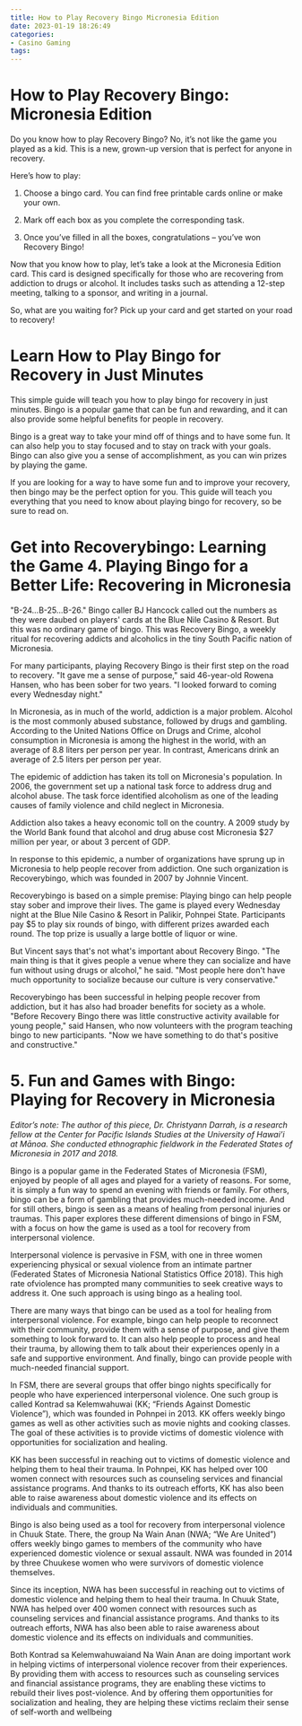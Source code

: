 ```yaml
---
title: How to Play Recovery Bingo Micronesia Edition
date: 2023-01-19 18:26:49
categories:
- Casino Gaming
tags:
---
```



#  How to Play Recovery Bingo: Micronesia Edition

Do you know how to play Recovery Bingo? No, it’s not like the game you played as a kid. This is a new, grown-up version that is perfect for anyone in recovery.

Here’s how to play:

1. Choose a bingo card. You can find free printable cards online or make your own.

2. Mark off each box as you complete the corresponding task.

3. Once you’ve filled in all the boxes, congratulations – you’ve won Recovery Bingo!

Now that you know how to play, let’s take a look at the Micronesia Edition card. This card is designed specifically for those who are recovering from addiction to drugs or alcohol. It includes tasks such as attending a 12-step meeting, talking to a sponsor, and writing in a journal.

So, what are you waiting for? Pick up your card and get started on your road to recovery!

#  Learn How to Play Bingo for Recovery in Just Minutes

This simple guide will teach you how to play bingo for recovery in just minutes. Bingo is a popular game that can be fun and rewarding, and it can also provide some helpful benefits for people in recovery.

Bingo is a great way to take your mind off of things and to have some fun. It can also help you to stay focused and to stay on track with your goals. Bingo can also give you a sense of accomplishment, as you can win prizes by playing the game.

If you are looking for a way to have some fun and to improve your recovery, then bingo may be the perfect option for you. This guide will teach you everything that you need to know about playing bingo for recovery, so be sure to read on.

#  Get into Recoverybingo: Learning the Game  4. Playing Bingo for a Better Life: Recovering in Micronesia 

"B-24...B-25...B-26." Bingo caller BJ Hancock called out the numbers as they were daubed on players' cards at the Blue Nile Casino & Resort. But this was no ordinary game of bingo. This was Recovery Bingo, a weekly ritual for recovering addicts and alcoholics in the tiny South Pacific nation of Micronesia.

For many participants, playing Recovery Bingo is their first step on the road to recovery. "It gave me a sense of purpose," said 46-year-old Rowena Hansen, who has been sober for two years. "I looked forward to coming every Wednesday night."

In Micronesia, as in much of the world, addiction is a major problem. Alcohol is the most commonly abused substance, followed by drugs and gambling. According to the United Nations Office on Drugs and Crime, alcohol consumption in Micronesia is among the highest in the world, with an average of 8.8 liters per person per year. In contrast, Americans drink an average of 2.5 liters per person per year.

The epidemic of addiction has taken its toll on Micronesia's population. In 2006, the government set up a national task force to address drug and alcohol abuse. The task force identified alcoholism as one of the leading causes of family violence and child neglect in Micronesia.

Addiction also takes a heavy economic toll on the country. A 2009 study by the World Bank found that alcohol and drug abuse cost Micronesia $27 million per year, or about 3 percent of GDP.

In response to this epidemic, a number of organizations have sprung up in Micronesia to help people recover from addiction. One such organization is Recoverybingo, which was founded in 2007 by Johnnie Vincent.

Recoverybingo is based on a simple premise: Playing bingo can help people stay sober and improve their lives. The game is played every Wednesday night at the Blue Nile Casino & Resort in Palikir, Pohnpei State. Participants pay $5 to play six rounds of bingo, with different prizes awarded each round. The top prize is usually a large bottle of liquor or wine.

But Vincent says that's not what's important about Recovery Bingo. "The main thing is that it gives people a venue where they can socialize and have fun without using drugs or alcohol," he said. "Most people here don't have much opportunity to socialize because our culture is very conservative."

Recoverybingo has been successful in helping people recover from addiction, but it has also had broader benefits for society as a whole. "Before Recovery Bingo there was little constructive activity available for young people," said Hansen, who now volunteers with the program teaching bingo to new participants. "Now we have something to do that's positive and constructive."

# 5. Fun and Games with Bingo: Playing for Recovery in Micronesia

_Editor’s note: The author of this piece, Dr. Christyann Darrah, is a research fellow at the Center for Pacific Islands Studies at the University of Hawai’i at Mānoa. She conducted ethnographic fieldwork in the Federated States of Micronesia in 2017 and 2018._

Bingo is a popular game in the Federated States of Micronesia (FSM), enjoyed by people of all ages and played for a variety of reasons. For some, it is simply a fun way to spend an evening with friends or family. For others, bingo can be a form of gambling that provides much-needed income. And for still others, bingo is seen as a means of healing from personal injuries or traumas. This paper explores these different dimensions of bingo in FSM, with a focus on how the game is used as a tool for recovery from interpersonal violence.

Interpersonal violence is pervasive in FSM, with one in three women experiencing physical or sexual violence from an intimate partner (Federated States of Micronesia National Statistics Office 2018). This high rate ofviolence has prompted many communities to seek creative ways to address it. One such approach is using bingo as a healing tool.

There are many ways that bingo can be used as a tool for healing from interpersonal violence. For example, bingo can help people to reconnect with their community, provide them with a sense of purpose, and give them something to look forward to. It can also help people to process and heal their trauma, by allowing them to talk about their experiences openly in a safe and supportive environment. And finally, bingo can provide people with much-needed financial support.

In FSM, there are several groups that offer bingo nights specifically for people who have experienced interpersonal violence. One such group is called Kontrad sa Kelemwahuwai (KK; “Friends Against Domestic Violence”), which was founded in Pohnpei in 2013. KK offers weekly bingo games as well as other activities such as movie nights and cooking classes. The goal of these activities is to provide victims of domestic violence with opportunities for socialization and healing.

KK has been successful in reaching out to victims of domestic violence and helping them to heal their trauma. In Pohnpei, KK has helped over 100 women connect with resources such as counseling services and financial assistance programs. And thanks to its outreach efforts, KK has also been able to raise awareness about domestic violence and its effects on individuals and communities.

 Bingo is also being used as a tool for recovery from interpersonal violence in Chuuk State. There, the group Na Wain Anan (NWA; “We Are United”) offers weekly bingo games to members of the community who have experienced domestic violence or sexual assault. NWA was founded in 2014 by three Chuukese women who were survivors of domestic violence themselves.

Since its inception, NWA has been successful in reaching out to victims of domestic violence and helping them to heal their trauma. In Chuuk State, NWA has helped over 400 women connect with resources such as counseling services and financial assistance programs. And thanks to its outreach efforts, NWA has also been able to raise awareness about domestic violence and its effects on individuals and communities.

Both Kontrad sa Kelemwahuwaiand Na Wain Anan are doing important work in helping victims of interpersonal violence recover from their experiences. By providing them with access to resources such as counseling services and financial assistance programs, they are enabling these victims to rebuild their lives post-violence. And by offering them opportunities for socialization and healing, they are helping these victims reclaim their sense of self-worth and wellbeing